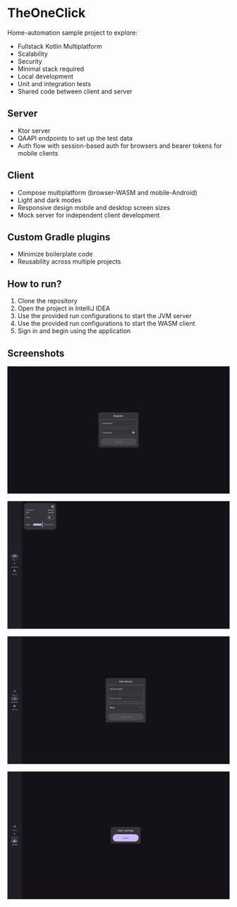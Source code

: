 # TheOneClick

Home-automation sample project to explore:

- Fullstack Kotlin Multiplatform
- Scalability
- Security
- Minimal stack required
- Local development
- Unit and integration tests
- Shared code between client and server

## Server

- Ktor server
- QAAPI endpoints to set up the test data
- Auth flow with session-based auth for browsers and bearer tokens for mobile clients

## Client

- Compose multiplatform (browser-WASM and mobile-Android)
- Light and dark modes
- Responsive design mobile and desktop screen sizes
- Mock server for independent client development

## Custom Gradle plugins

- Minimize boilerplate code
- Reusability across multiple projects

## How to run?

1. Clone the repository
2. Open the project in IntelliJ IDEA
3. Use the provided run configurations to start the JVM server
4. Use the provided run configurations to start the WASM client
5. Sign in and begin using the application

## Screenshots

![Login](assets/Login.png)

![Devices](assets/Devices.png)

![Add device](assets/Add%20device.png)

![User settings](assets/User%20settings.png)